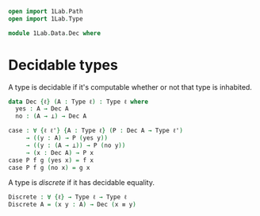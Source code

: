 ```agda
open import 1Lab.Path
open import 1Lab.Type

module 1Lab.Data.Dec where
```

# Decidable types

A type is decidable if it's computable whether or not that type is
inhabited.

```agda
data Dec {ℓ} (A : Type ℓ) : Type ℓ where
  yes : A → Dec A
  no : (A → ⊥) → Dec A

case : ∀ {ℓ ℓ'} {A : Type ℓ} (P : Dec A → Type ℓ')
     → ((y : A) → P (yes y))
     → ((y : (A → ⊥)) → P (no y))
     → (x : Dec A) → P x
case P f g (yes x) = f x
case P f g (no x) = g x
```

A type is _discrete_ if it has decidable equality.

```agda
Discrete : ∀ {ℓ} → Type ℓ → Type ℓ
Discrete A = (x y : A) → Dec (x ≡ y)
```


